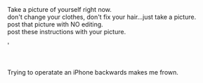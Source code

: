 <html><body><span>Take a picture of yourself right now.<br>don't change your clothes, don't fix your hair...just take a picture.<br>post that picture with NO editing.<br>post these instructions with your picture.<br></span><p><a href="http://www.sdowney.org/uploaded_images/photo-734621-734672.jpg"><img src="http://www.sdowney.org/uploaded_images/photo-734621-734666.jpg" border="0" alt=""></a>'</p>
<p><br></p>
<p>Trying to operatate an iPhone backwards makes me frown.</p></body></html>